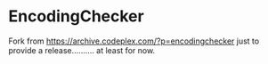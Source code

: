 # EncodingChecker

Fork from https://archive.codeplex.com/?p=encodingchecker just to provide a release.......... at least for now.
